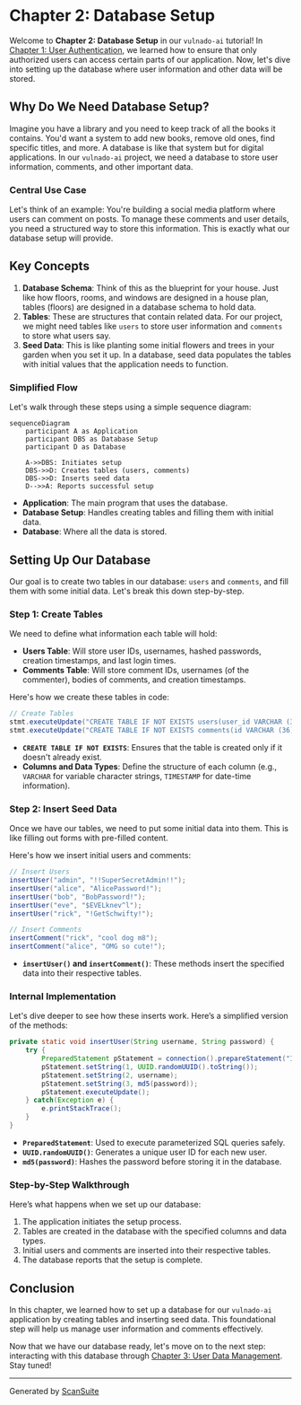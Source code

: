 # Chapter 2: Database Setup

Welcome to **Chapter 2: Database Setup** in our `vulnado-ai` tutorial! In [Chapter 1: User Authentication](01_user_authentication_.md), we learned how to ensure that only authorized users can access certain parts of our application. Now, let's dive into setting up the database where user information and other data will be stored.

## Why Do We Need Database Setup?

Imagine you have a library and you need to keep track of all the books it contains. You'd want a system to add new books, remove old ones, find specific titles, and more. A database is like that system but for digital applications. In our `vulnado-ai` project, we need a database to store user information, comments, and other important data.

### Central Use Case

Let's think of an example: You're building a social media platform where users can comment on posts. To manage these comments and user details, you need a structured way to store this information. This is exactly what our database setup will provide.

## Key Concepts

1. **Database Schema**: Think of this as the blueprint for your house. Just like how floors, rooms, and windows are designed in a house plan, tables (floors) are designed in a database schema to hold data.
2. **Tables**: These are structures that contain related data. For our project, we might need tables like `users` to store user information and `comments` to store what users say.
3. **Seed Data**: This is like planting some initial flowers and trees in your garden when you set it up. In a database, seed data populates the tables with initial values that the application needs to function.

### Simplified Flow

Let's walk through these steps using a simple sequence diagram:

```mermaid
sequenceDiagram
    participant A as Application
    participant DBS as Database Setup
    participant D as Database
    
    A->>DBS: Initiates setup
    DBS->>D: Creates tables (users, comments)
    DBS->>D: Inserts seed data
    D-->>A: Reports successful setup
```

- **Application**: The main program that uses the database.
- **Database Setup**: Handles creating tables and filling them with initial data.
- **Database**: Where all the data is stored.

## Setting Up Our Database

Our goal is to create two tables in our database: `users` and `comments`, and fill them with some initial data. Let's break this down step-by-step.

### Step 1: Create Tables

We need to define what information each table will hold:

- **Users Table**: Will store user IDs, usernames, hashed passwords, creation timestamps, and last login times.
- **Comments Table**: Will store comment IDs, usernames (of the commenter), bodies of comments, and creation timestamps.

Here's how we create these tables in code:

```java
// Create Tables
stmt.executeUpdate("CREATE TABLE IF NOT EXISTS users(user_id VARCHAR (36) PRIMARY KEY, username VARCHAR (50) UNIQUE NOT NULL, password VARCHAR (50) NOT NULL, created_on TIMESTAMP NOT NULL, last_login TIMESTAMP)");
stmt.executeUpdate("CREATE TABLE IF NOT EXISTS comments(id VARCHAR (36) PRIMARY KEY, username VARCHAR (36), body VARCHAR (500), created_on TIMESTAMP NOT NULL)");
```

- **`CREATE TABLE IF NOT EXISTS`**: Ensures that the table is created only if it doesn't already exist.
- **Columns and Data Types**: Define the structure of each column (e.g., `VARCHAR` for variable character strings, `TIMESTAMP` for date-time information).

### Step 2: Insert Seed Data

Once we have our tables, we need to put some initial data into them. This is like filling out forms with pre-filled content.

Here's how we insert initial users and comments:

```java
// Insert Users
insertUser("admin", "!!SuperSecretAdmin!!");
insertUser("alice", "AlicePassword!");
insertUser("bob", "BobPassword!");
insertUser("eve", "$EVELknev^l");
insertUser("rick", "!GetSchwifty!");

// Insert Comments
insertComment("rick", "cool dog m8");
insertComment("alice", "OMG so cute!");
```

- **`insertUser()` and `insertComment()`**: These methods insert the specified data into their respective tables.

### Internal Implementation

Let's dive deeper to see how these inserts work. Here’s a simplified version of the methods:

```java
private static void insertUser(String username, String password) {
    try {
        PreparedStatement pStatement = connection().prepareStatement("INSERT INTO users (user_id, username, password, created_on) VALUES (?, ?, ?, current_timestamp)");
        pStatement.setString(1, UUID.randomUUID().toString());
        pStatement.setString(2, username);
        pStatement.setString(3, md5(password));
        pStatement.executeUpdate();
    } catch(Exception e) {
        e.printStackTrace();
    }
}
```

- **`PreparedStatement`**: Used to execute parameterized SQL queries safely.
- **`UUID.randomUUID()`**: Generates a unique user ID for each new user.
- **`md5(password)`**: Hashes the password before storing it in the database.

### Step-by-Step Walkthrough

Here’s what happens when we set up our database:

1. The application initiates the setup process.
2. Tables are created in the database with the specified columns and data types.
3. Initial users and comments are inserted into their respective tables.
4. The database reports that the setup is complete.

## Conclusion

In this chapter, we learned how to set up a database for our `vulnado-ai` application by creating tables and inserting seed data. This foundational step will help us manage user information and comments effectively. 

Now that we have our database ready, let's move on to the next step: interacting with this database through [Chapter 3: User Data Management](03_user_data_management.md). Stay tuned!

---

Generated by [ScanSuite](https://scansuite.gitbook.io/scansuite)